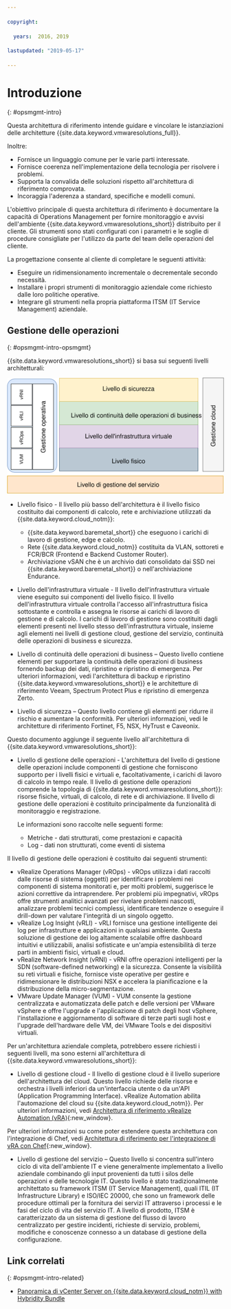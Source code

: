 ```yaml
---

copyright:

  years:  2016, 2019

lastupdated: "2019-05-17"

---
```


# Introduzione
{: #opsmgmt-intro}

Questa architettura di riferimento intende guidare e vincolare le istanziazioni delle architetture {{site.data.keyword.vmwaresolutions_full}}.

Inoltre:
* Fornisce un linguaggio comune per le varie parti interessate.
* Fornisce coerenza nell'implementazione della tecnologia per risolvere i problemi.
* Supporta la convalida delle soluzioni rispetto all'architettura di riferimento comprovata.
* Incoraggia l'aderenza a standard, specifiche e modelli comuni.

L'obiettivo principale di questa architettura di riferimento è documentare la capacità di Operations Management per fornire monitoraggio e avvisi dell'ambiente {{site.data.keyword.vmwaresolutions_short}} distribuito per il cliente. Gli strumenti sono stati configurati con i parametri e le soglie di procedure consigliate per l'utilizzo da parte del team delle operazioni del cliente.

La progettazione consente al cliente di completare le seguenti attività:
* Eseguire un ridimensionamento incrementale o decrementale secondo necessità.
* Installare i propri strumenti di monitoraggio aziendale come richiesto dalle loro politiche operative.
* Integrare gli strumenti nella propria piattaforma ITSM (IT Service Management) aziendale.

## Gestione delle operazioni
{: #opsmgmt-intro-opsmgmt}

{{site.data.keyword.vmwaresolutions_short}} si basa sui seguenti livelli architetturali:

![Diagramma dell'architettura](../../images/opsmgmt-architecture.svg "Diagramma dell'architettura")

* Livello fisico - Il livello più basso dell'architettura è il livello fisico costituito dai componenti di calcolo, rete e archiviazione utilizzati da {{site.data.keyword.cloud_notm}}:
  * {{site.data.keyword.baremetal_short}} che eseguono i carichi di lavoro di gestione, edge e calcolo.
  * Rete {{site.data.keyword.cloud_notm}} costituita da VLAN, sottoreti e FCR/BCR (Frontend e Backend Customer Router).
  * Archiviazione vSAN che è un archivio dati consolidato dai SSD nei {{site.data.keyword.baremetal_short}} o nell'archiviazione Endurance.

* Livello dell'infrastruttura virtuale - Il livello dell'infrastruttura virtuale viene eseguito sui componenti del livello fisico. Il livello dell'infrastruttura virtuale controlla l'accesso all'infrastruttura fisica sottostante e controlla e assegna le risorse ai carichi di lavoro di gestione e di calcolo. I carichi di lavoro di gestione sono costituiti dagli elementi presenti nel livello stesso dell'infrastruttura virtuale, insieme agli elementi nei livelli di gestione cloud, gestione del servizio, continuità delle operazioni di business e sicurezza.

* Livello di continuità delle operazioni di business – Questo livello contiene elementi per supportare la continuità delle operazioni di business fornendo backup dei dati, ripristino e ripristino di emergenza. Per ulteriori informazioni, vedi l'architettura di backup e ripristino {{site.data.keyword.vmwaresolutions_short}} e le architetture di riferimento Veeam, Spectrum Protect Plus e ripristino di emergenza Zerto.

* Livello di sicurezza – Questo livello contiene gli elementi per ridurre il rischio e aumentare la conformità. Per ulteriori informazioni, vedi le architetture di riferimento Fortinet, F5, NSX, HyTrust e Caveonix.

Questo documento aggiunge il seguente livello all'architettura di {{site.data.keyword.vmwaresolutions_short}}:

* Livello di gestione delle operazioni - L'architettura del livello di gestione delle operazioni include componenti di gestione che forniscono supporto per i livelli fisici e virtuali e, facoltativamente, i carichi di lavoro di calcolo in tempo reale. Il livello di gestione delle operazioni comprende la topologia di {{site.data.keyword.vmwaresolutions_short}}: risorse fisiche, virtuali, di calcolo, di rete e di archiviazione. Il livello di gestione delle operazioni è costituito principalmente da funzionalità di monitoraggio e registrazione.

  Le informazioni sono raccolte nelle seguenti forme:
    * Metriche - dati strutturati, come prestazioni e capacità
    * Log - dati non strutturati, come eventi di sistema

Il livello di gestione delle operazioni è costituito dai seguenti strumenti:

* vRealize Operations Manager (vROps) - vROps utilizza i dati raccolti dalle risorse di sistema (oggetti) per identificare i problemi nei componenti di sistema monitorati e, per molti problemi, suggerisce le azioni correttive da intraprendere. Per problemi più impegnativi, vROps offre strumenti analitici avanzati per rivelare problemi nascosti, analizzare problemi tecnici complessi, identificare tendenze o eseguire il drill-down per valutare l'integrità di un singolo oggetto.
* vRealize Log Insight (vRLI) - vRLI fornisce una gestione intelligente dei log per infrastrutture e applicazioni in qualsiasi ambiente. Questa soluzione di gestione dei log altamente scalabile offre dashboard intuitivi e utilizzabili, analisi sofisticate e un'ampia estensibilità di terze parti in ambienti fisici, virtuali e cloud.
* vRealize Network Insight (vRNI) - vRNI offre operazioni intelligenti per la SDN (software-defined networking) e la sicurezza. Consente la visibilità su reti virtuali e fisiche, fornisce viste operative per gestire e ridimensionare le distribuzioni NSX e accelera la pianificazione e la distribuzione della micro-segmentazione.
* VMware Update Manager (VUM) - VUM consente la gestione centralizzata e automatizzata delle patch e delle versioni per VMware vSphere e offre l'upgrade e l'applicazione di patch degli host vSphere, l'installazione e aggiornamento di software di terze parti sugli host e l'upgrade dell'hardware delle VM, dei VMware Tools e dei dispositivi virtuali.

Per un'architettura aziendale completa, potrebbero essere richiesti i seguenti livelli, ma sono esterni all'architettura di {{site.data.keyword.vmwaresolutions_short}}:

* Livello di gestione cloud - Il livello di gestione cloud è il livello superiore dell'architettura del cloud. Questo livello richiede delle risorse e orchestra i livelli inferiori da un'interfaccia utente o da un'API (Application Programming Interface). vRealize Automation abilita l'automazione del cloud su {{site.data.keyword.cloud_notm}}. Per ulteriori informazioni, vedi [Architettura di riferimento vRealize Automation (vRA)](https://www.ibm.com/cloud/garage/files/IBM_Cloud_for_VMware_Solutions_VRA_Architecture_v1.pdf){:new_window}.

Per ulteriori informazioni su come poter estendere questa architettura con l'integrazione di Chef, vedi [Architettura di riferimento per l'integrazione di vRA con Chef](https://www.ibm.com/cloud/garage/files/IBM_Cloud_for_VMware_Solutions_VRA_Chef_Integration_Architecture.pdf){:new_window}.

* Livello di gestione del servizio – Questo livello si concentra sull'intero ciclo di vita dell'ambiente IT e viene generalmente implementato a livello aziendale combinando gli input provenienti da tutti i silos delle operazioni e delle tecnologie IT. Questo livello è stato tradizionalmente architettato su framework ITSM (IT Service Management), quali ITIL (IT Infrastructure Library) e ISO/IEC 20000, che sono un framework delle procedure ottimali per la fornitura dei servizi IT attraverso i processi e le fasi del ciclo di vita del servizio IT. A livello di prodotto, ITSM è caratterizzato da un sistema di gestione del flusso di lavoro centralizzato per gestire incidenti, richieste di servizio, problemi, modifiche e conoscenze connesso a un database di gestione della configurazione.

## Link correlati
{: #opsmgmt-intro-related}

* [Panoramica di vCenter Server on {{site.data.keyword.cloud_notm}} with Hybridity Bundle](/docs/services/vmwaresolutions/archiref/vcs?topic=vmware-solutions-vcs-hybridity-intro)
